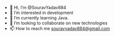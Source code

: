 - 👋 Hi, I’m @SouravYadav884
- 👀 I’m interested in development
- 🌱 I’m currently learning Java.
- 💞️ I’m looking to collaborate on new technologies
- 📫 How to reach me souravyadav884@gmail.com

<!---
SouravYadav884/SouravYadav884 is a ✨ special ✨ repository because its `README.md` (this file) appears on your GitHub profile.
You can click the Preview link to take a look at your changes.
--->
